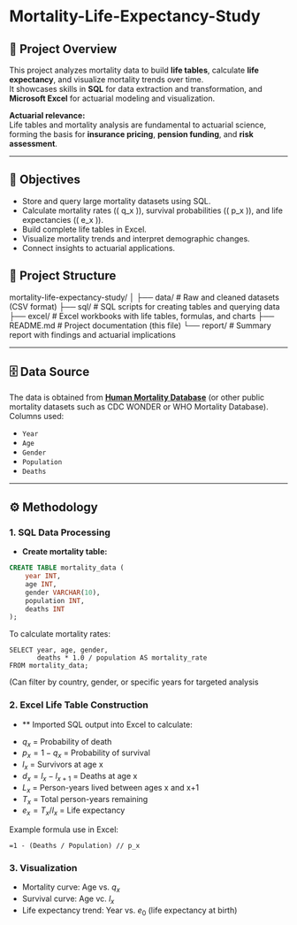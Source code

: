 # Mortality-Life-Expectancy-Study

## 📌 Project Overview
This project analyzes mortality data to build **life tables**, calculate **life expectancy**, and visualize mortality trends over time.  
It showcases skills in **SQL** for data extraction and transformation, and **Microsoft Excel** for actuarial modeling and visualization.

**Actuarial relevance:**  
Life tables and mortality analysis are fundamental to actuarial science, forming the basis for **insurance pricing**, **pension funding**, and **risk assessment**.

---

## 🎯 Objectives
- Store and query large mortality datasets using SQL.
- Calculate mortality rates (\( q_x \)), survival probabilities (\( p_x \)), and life expectancies (\( e_x \)).
- Build complete life tables in Excel.
- Visualize mortality trends and interpret demographic changes.
- Connect insights to actuarial applications.

## 📂 Project Structure
mortality-life-expectancy-study/
│
├── data/ # Raw and cleaned datasets (CSV format)
├── sql/ # SQL scripts for creating tables and querying data
├── excel/ # Excel workbooks with life tables, formulas, and charts
├── README.md # Project documentation (this file)
└── report/ # Summary report with findings and actuarial implications

---

## 🗄 Data Source
The data is obtained from **[Human Mortality Database](https://www.mortality.org/)** (or other public mortality datasets such as CDC WONDER or WHO Mortality Database).  
Columns used:
- `Year`
- `Age`
- `Gender`
- `Population`
- `Deaths`

---

## ⚙️ Methodology

### 1. **SQL Data Processing**
- **Create mortality table:**
```sql
CREATE TABLE mortality_data (
    year INT,
    age INT,
    gender VARCHAR(10),
    population INT,
    deaths INT
);
```
To calculate mortality rates:
```
SELECT year, age, gender,
       deaths * 1.0 / population AS mortality_rate
FROM mortality_data;
```
(Can filter by country, gender, or specific years for targeted analysis

### 2. **Excel Life Table Construction**
- ** Imported SQL output into Excel to calculate:
* $q_x$ = Probability of death
* $p_x = 1 - q_x$ = Probability of survival
* $l_x$ = Survivors at age x
* $d_x = l_x - l_{x+1}$ = Deaths at age x
* $L_x$ = Person-years lived between ages x and x+1
* $T_x$ = Total person-years remaining
* $e_x = T_x / l_x$ = Life expectancy

Example formula use in Excel:
```excel
=1 - (Deaths / Population) // p_x
```

### 3. **Visualization**
* Mortality curve: Age vs. $q_x$
* Survival curve: Age vc. $l_x$
* Life expectancy trend: Year vs. $e_0$ (life expectancy at birth)

